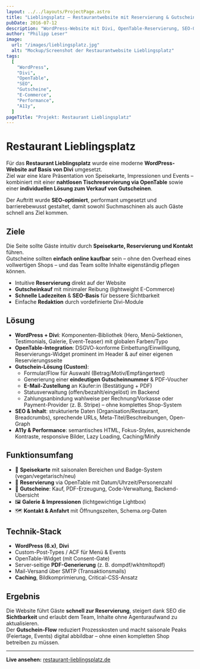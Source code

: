 ```yaml
---
layout: ../../layouts/ProjectPage.astro
title: "Lieblingsplatz – Restaurantwebsite mit Reservierung & Gutscheinen"
pubDate: 2016-07-12
description: "WordPress-Website mit Divi, OpenTable-Reservierung, SEO-Optimierung und individueller Gutschein-Lösung."
author: "Philipp Leser"
image:
  url: "/images/lieblingsplatz.jpg"
  alt: "Mockup/Screenshot der Restaurantwebsite Lieblingsplatz"
tags:
  [
    "WordPress",
    "Divi",
    "OpenTable",
    "SEO",
    "Gutscheine",
    "E-Commerce",
    "Performance",
    "A11y",
  ]
pageTitle: "Projekt: Restaurant Lieblingsplatz"
---
```


# Restaurant Lieblingsplatz

Für das **Restaurant Lieblingsplatz** wurde eine moderne **WordPress-Website auf Basis von Divi** umgesetzt.  
Ziel war eine klare Präsentation von Speisekarte, Impressionen und Events – kombiniert mit einer **nahtlosen Tischreservierung via OpenTable** sowie einer **individuellen Lösung zum Verkauf von Gutscheinen**.

Der Auftritt wurde **SEO-optimiert**, performant umgesetzt und barrierebewusst gestaltet, damit sowohl Suchmaschinen als auch Gäste schnell ans Ziel kommen.

## Ziele

Die Seite sollte Gäste intuitiv durch **Speisekarte, Reservierung und Kontakt** führen.  
Gutscheine sollten **einfach online kaufbar** sein – ohne den Overhead eines vollwertigen Shops – und das Team sollte Inhalte eigenständig pflegen können.

- Intuitive **Reservierung** direkt auf der Website
- **Gutscheinkauf** mit minimaler Reibung (lightweight E-Commerce)
- **Schnelle Ladezeiten** & **SEO-Basis** für bessere Sichtbarkeit
- Einfache **Redaktion** durch vordefinierte Divi-Module

## Lösung

- **WordPress + Divi**: Komponenten-Bibliothek (Hero, Menü-Sektionen, Testimonials, Galerie, Event-Teaser) mit globalen Farben/Typo
- **OpenTable-Integration**: DSGVO-konforme Einbettung/Einwilligung, Reservierungs-Widget prominent im Header & auf einer eigenen Reservierungsseite
- **Gutschein-Lösung (Custom)**:
  - Formular/Flow für Auswahl (Betrag/Motiv/Empfängertext)
  - Generierung einer **eindeutigen Gutscheinnummer** & PDF-Voucher
  - **E-Mail-Zustellung** an Käufer:in (Bestätigung + PDF)
  - Statusverwaltung (offen/bezahlt/eingelöst) im Backend
  - Zahlungsanbindung wahlweise per Rechnung/Vorkasse oder Payment-Provider (z. B. Stripe) – ohne komplettes Shop-System
- **SEO & Inhalt**: strukturierte Daten (Organisation/Restaurant, Breadcrumbs), sprechende URLs, Meta-Titel/Beschreibungen, Open-Graph
- **A11y & Performance**: semantisches HTML, Fokus-Styles, ausreichende Kontraste, responsive Bilder, Lazy Loading, Caching/Minify

## Funktionsumfang

- 🔎 **Speisekarte** mit saisonalen Bereichen und Badge-System (vegan/vegetarisch/neu)
- 📅 **Reservierung** via OpenTable mit Datum/Uhrzeit/Personenzahl
- 🎁 **Gutscheine**: Kauf, PDF-Erzeugung, Code-Verwaltung, Backend-Übersicht
- 🖼️ **Galerie & Impressionen** (lichtgewichtige Lightbox)
- 🗺️ **Kontakt & Anfahrt** mit Öffnungszeiten, Schema.org-Daten

## Technik-Stack

- **WordPress (6.x)**, **Divi**
- Custom-Post-Types / ACF für Menü & Events
- OpenTable-Widget (mit Consent-Gate)
- Server-seitige **PDF-Generierung** (z. B. dompdf/wkhtmltopdf)
- Mail-Versand über SMTP (Transaktionsmails)
- **Caching**, Bildkomprimierung, Critical-CSS-Ansatz

## Ergebnis

Die Website führt Gäste **schnell zur Reservierung**, steigert dank SEO die **Sichtbarkeit** und erlaubt dem Team, Inhalte ohne Agenturaufwand zu aktualisieren.  
Der **Gutschein-Flow** reduziert Prozesskosten und macht saisonale Peaks (Feiertage, Events) digital abbildbar – ohne einen kompletten Shop betreiben zu müssen.

---

**Live ansehen:** [restaurant-lieblingsplatz.de](https://restaurant-lieblingsplatz.de/)

